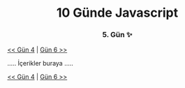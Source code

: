 <div align="center">
    <h1>10 Günde Javascript</h3>
    <h3>5. Gün ✨</h3>
</div>

[<< Gün 4](../../günler/gün-4/gun-4.md) | [Gün 6 >>](../../günler/gün-6/gun-6.md)

.....
İçerikler buraya
.....

[<< Gün 4](../../günler/gün-4/gun-4.md) | [Gün 6 >>](../../günler/gün-6/gun-6.md)